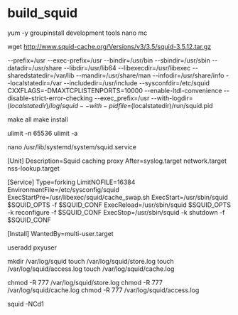 # build_squid

yum -y groupinstall development tools nano mc

wget http://www.squid-cache.org/Versions/v3/3.5/squid-3.5.12.tar.gz

--prefix=/usr --exec-prefix=/usr --bindir=/usr/bin --sbindir=/usr/sbin --datadir=/usr/share --libdir=/usr/lib64 --libexecdir=/usr/libexec --sharedstatedir=/var/lib --mandir=/usr/share/man --infodir=/usr/share/info --localstatedir=/var --includedir=/usr/include --sysconfdir=/etc/squid CXXFLAGS=-DMAXTCPLISTENPORTS=10000 --enable-ltdl-convenience --disable-strict-error-checking --exec_prefix=/usr --with-logdir=$(localstatedir)/log/squid --with-pidfile=$(localstatedir)/run/squid.pid

make all
make install

ulimit -n 65536
ulimit -a

nano /usr/lib/systemd/system/squid.service

[Unit]
Description=Squid caching proxy
After=syslog.target network.target nss-lookup.target

[Service]
Type=forking
LimitNOFILE=16384
EnvironmentFile=/etc/sysconfig/squid
ExecStartPre=/usr/libexec/squid/cache_swap.sh
ExecStart=/usr/sbin/squid $SQUID_OPTS -f $SQUID_CONF
ExecReload=/usr/sbin/squid $SQUID_OPTS -k reconfigure -f $SQUID_CONF
ExecStop=/usr/sbin/squid -k shutdown -f $SQUID_CONF

[Install]
WantedBy=multi-user.target

useradd pxyuser

mkdir /var/log/squid
touch /var/log/squid/store.log
touch /var/log/squid/access.log
touch /var/log/squid/cache.log

chmod -R 777 /var/log/squid/store.log
chmod -R 777 /var/log/squid/cache.log
chmod -R 777 /var/log/squid/access.log

squid -NCd1
